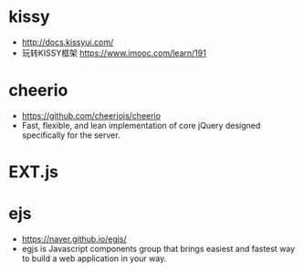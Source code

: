 # kissy

- <http://docs.kissyui.com/>
- 玩转KISSY框架 <https://www.imooc.com/learn/191>

# cheerio

- <https://github.com/cheeriojs/cheerio>
- Fast, flexible, and lean implementation of core jQuery designed specifically for the server.

# EXT.js

# ejs

- <https://naver.github.io/egjs/>
- egjs is Javascript components group that brings easiest and fastest way to build a web application in your way.


